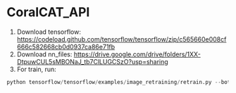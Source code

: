 # CoralCAT_API

1. Download tensorflow: https://codeload.github.com/tensorflow/tensorflow/zip/c565660e008cf666c582668cb0d0937ca86e71fb
2. Download nn_files: https://drive.google.com/drive/folders/1XX-DtpuwCUL5sMBONaJ_tb7ClLUGCSzO?usp=sharing
3. For train, run: 
``` python examplesimage_retrainingretrain.py --bottleneck_dir=nn_filesbottlenecks --how_many_training_steps 500 --model_dir=nn_filesinception --output_graph=nn_filesretrained_graph.pb --output_labels=nn_filesretrained_labels.txt --image_dir nn_filesphotos
python tensorflow/tensorflow/examples/image_retraining/retrain.py --bottleneck_dir=nn_files/bottlenecks --how_many_training_steps 500 --model_dir=nn_files/inception --output_graph=nn_files/retrained_graph.pb --output_labels=nn_files/retrained_labels.txt --image_dir nn_files/photos ```
